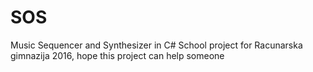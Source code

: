 # SOS
Music Sequencer and Synthesizer in C#
School project for Racunarska gimnazija 2016, hope this project can help someone

